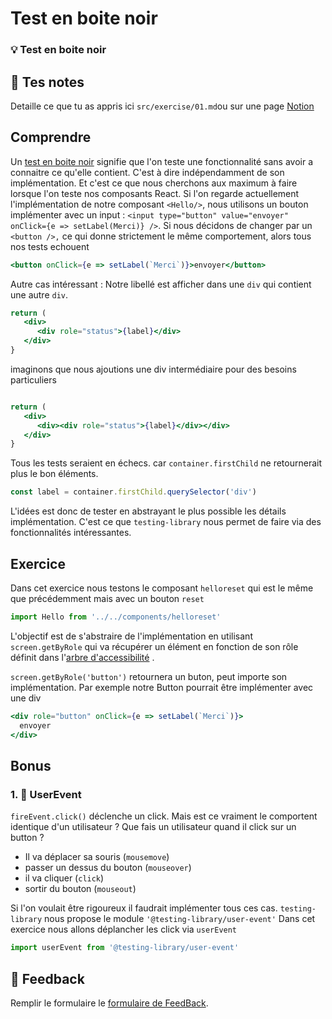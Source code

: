 # Test en boite noir

### 💡 Test en boite noir

## 📝 Tes notes

Detaille ce que tu as appris ici
`src/exercise/01.md`ou sur une page [Notion](https://go.mikecodeur.com/course-notes-template)

## Comprendre

Un
[test en boite noir](https://fr.wikipedia.org/wiki/Test_de_la_bo%C3%AEte_noire)
signifie que l'on teste une fonctionnalité sans avoir a connaitre ce qu'elle
contient. C'est à dire indépendamment de son implémentation. Et c'est ce que
nous cherchons aux maximum à faire lorsque l'on teste nos composants React. Si
l'on regarde actuellement l'implémentation de notre composant `<Hello/>`, nous
utilisons un bouton implémenter avec un input :
`<input type="button" value="envoyer" onClick={e => setLabel(Merci)} />`. Si
nous décidons de changer par un `<button />,` ce qui donne strictement le même
comportement, alors tous nos tests echouent

```jsx
<button onClick={e => setLabel(`Merci`)}>envoyer</button>
```

Autre cas intéressant : Notre libellé est afficher dans une `div` qui contient
une autre `div`.

```jsx
return (
   <div>
      <div role="status">{label}</div>
   </div>
}
```

imaginons que nous ajoutions une div intermédiaire pour des besoins particuliers

```jsx

return (
   <div>
      <div><div role="status">{label}</div></div>
   </div>
}
```

Tous les tests seraient en échecs. car `container.firstChild` ne retournerait
plus le bon éléments.

```jsx
const label = container.firstChild.querySelector('div')
```

L'idées est donc de tester en abstrayant le plus possible les détails
implémentation. C'est ce que `testing-library` nous permet de faire via des
fonctionnalités intéressantes.

## Exercice

Dans cet exercice nous testons le composant `helloreset` qui est le même que
précédemment mais avec un bouton `reset`

```jsx
import Hello from '../../components/helloreset'
```

L'objectif est de s'abstraire de l'implémentation en utilisant
`screen.getByRole` qui va récupérer un élément en fonction de son rôle définit
dans
l'[arbre d'accessibilité](https://developer.mozilla.org/fr/docs/Glossary/Accessibility_tree)
.

`screen.getByRole('button')` retournera un buton, peut importe son
implémentation. Par exemple notre Button pourrait être implémenter avec une div

```jsx
<div role="button" onClick={e => setLabel(`Merci`)}>
  envoyer
</div>
```

## Bonus

### 1. 🚀 UserEvent

`fireEvent.click()` déclenche un click. Mais est ce vraiment le comportent
identique d'un utilisateur ? Que fais un utilisateur quand il click sur un
button ?

- Il va déplacer sa souris (`mousemove`)
- passer un dessus du bouton (`mouseover`)
- il va cliquer (`click`)
- sortir du bouton (`mouseout`)

Si l'on voulait être rigoureux il faudrait implémenter tous ces cas.
`testing-library` nous propose le module `'@testing-library/user-event'` Dans
cet exercice nous allons déplancher les click via `userEvent`

```jsx
import userEvent from '@testing-library/user-event'
```

## 🐜 Feedback

Remplir le formulaire le
[formulaire de FeedBack](https://go.mikecodeur.com/cours-react-avis).
